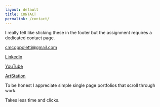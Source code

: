 ```yaml
---
layout: default
title: CONTACT
permalink: /contact/
---
```


I really felt like sticking these in the footer but the assignment requires a dedicated contact page.

cmcoppoletti@gmail.com

[Linkedin](https://www.linkedin.com/in/christian-coppoletti-b136b3b7)

[YouTube](https://www.youtube.com/user/fusobotic)

[ArtStation](http://fusobotic.artstation.com)

To be honest I appreciate simple single page portfolios that scroll through work.

Takes less time and clicks.
